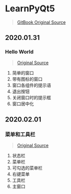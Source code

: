 # LearnPyQt5
> [GitBook Original Source](https://maicss.gitbooks.io/pyqt5/content/)  

## 2020.01.31
### Hello World
> [Original Source](https://maicss.gitbooks.io/pyqt5/content/hello_world.html)  
1. 简单的窗口
2. 带有图标的窗口
3. 窗口各组件的提示语
4. 退出按钮
5. 关闭窗口时的提示框
6. 窗口居中化

## 2020.02.01
### 菜单和工具栏
> [Original Source]( https://maicss.gitbooks.io/pyqt5/content/菜单和工具栏.html)  
1. 状态栏
2. 菜单栏
3. 可勾选的菜单栏
4. 右键菜单
5. 工具栏
6. 主窗口